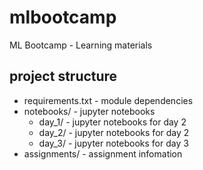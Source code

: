 # mlbootcamp
ML Bootcamp - Learning materials

## project structure
- requirements.txt - module dependencies
- notebooks/ - jupyter notebooks
    - day_1/ - jupyter notebooks for day 2
    - day_2/ - jupyter notebooks for day 2
    - day_3/ - jupyter notebooks for day 3
- assignments/ - assignment infomation

